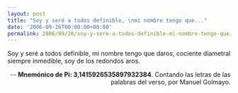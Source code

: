 ```yaml
---
layout: post
title: "Soy y seré a todos definible, \nmi nombre tengo que..."
date: '2006-09-26T00:00:00+00:00'
permalink: 2006/09/26/soy-y-sere-a-todos-definible-mi-nombre-tengo-que/
---
```

<p class="frase">Soy y seré a todos definible, 
mi nombre tengo que daros, 
cociente diametral siempre inmedible, 
soy de los redondos aros.</p><p align="right">-- <span style="font-weight:bold;">Mnemónico de Pi: 3,1415926535897932384</span>. Contando las letras de las palabras del verso, por Manuel Golmayo.</p>

